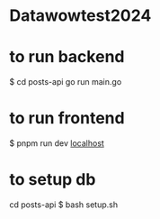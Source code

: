 # Datawowtest2024

# to run backend 
$ cd posts-api
go run main.go

# to run frontend
$ pnpm run dev
[localhost](http://localhost:3000)

# to setup db
cd posts-api
$ bash setup.sh